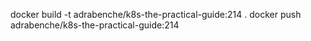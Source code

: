 docker build -t adrabenche/k8s-the-practical-guide:214 .
docker push adrabenche/k8s-the-practical-guide:214
